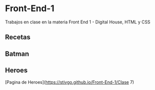 # Front-End-1
Trabajos en clase en la materia Front End 1 - Digital House, HTML y CSS



## Recetas

## Batman

## Heroes

[Pagina de Heroes](https://stivgo.github.io/Front-End-1/Clase 7)

